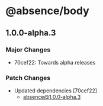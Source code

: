 # @absence/body

## 1.0.0-alpha.3

### Major Changes

- 70cef22: Towards alpha releases

### Patch Changes

- Updated dependencies [70cef22]
  - absence@1.0.0-alpha.3
